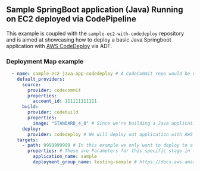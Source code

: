 ## Sample SpringBoot application (Java) Running on EC2 deployed via CodePipeline

This example is coupled with the `sample-ec2-with-codedeploy` repository and is aimed at showcasing how to deploy a basic Java Springboot application with [AWS CodeDeploy](https://docs.aws.amazon.com/codedeploy/latest/userguide/welcome.html) via ADF.

### Deployment Map example

```yaml
  - name: sample-ec2-java-app-codedeploy # A CodeCommit repo would be created automatically on the source account if it did not exist with this name, granted you are using CodeCommit as a source below.
    default_providers:
      source:
        provider: codecommit
        properties:
          account_id: 111111111111
      build:
        provider: codebuild
        properties:
          image: "STANDARD_4_0" # Since we're building a Java application here we want to use STANDARD_4_0 (Ubuntu) as our base CodeBuild Image, that way we can tell it to have Java ready for us so we can build, compile and test our application.
      deploy:
        provider: codedeploy # We will deploy out application with AWS CodeDeploy.
    targets:
      - path: 9999999999 # In this example we only want to deploy to a single AWS Account, so we include its account ID here.
        properties: # These are Parameters for this specific stage in the pipeline, CodeDeploy needs to know which application and deployment group it should use to deploy. These resources would typically be deployed in a different stack as they are more part of the infrastructure to support the application as opposed to the application itself.
          application_name: sample
          deployment_group_name: testing-sample # https://docs.aws.amazon.com/codedeploy/latest/userguide/deployment-groups.html
```
